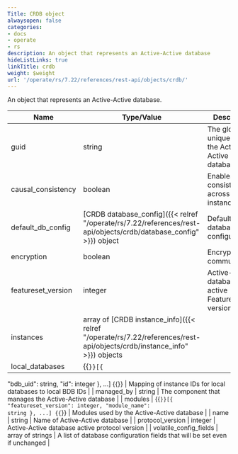 ```yaml
---
Title: CRDB object
alwaysopen: false
categories:
- docs
- operate
- rs
description: An object that represents an Active-Active database
hideListLinks: true
linkTitle: crdb
weight: $weight
url: '/operate/rs/7.22/references/rest-api/objects/crdb/'
---
```


An object that represents an Active-Active database.

| Name | Type/Value | Description |
|------|------------|-------------|
| guid | string | The global unique ID of the Active-Active database |
| causal_consistency | boolean | Enables causal consistency across CRDT instances |
| default_db_config| [CRDB database_config]({{< relref "/operate/rs/7.22/references/rest-api/objects/crdb/database_config" >}}) object | Default database configuration |
| encryption | boolean | Encrypt communication |
| featureset_version | integer | Active-Active database active FeatureSet version
| instances | array of [CRDB instance_info]({{< relref "/operate/rs/7.22/references/rest-api/objects/crdb/instance_info" >}}) objects | |
| local_databases | {{<code>}}[{
  "bdb_uid": string,
  "id": integer
}, ...] {{</code>}} | Mapping of instance IDs for local databases to local BDB IDs |
| managed_by | string | The component that manages the Active-Active database |
| modules | {{<code>}}[{
  "featureset_version": integer,
  "module_name": string
}, ...] {{</code>}} | Modules used by the Active-Active database |
| name | string | Name of Active-Active database |
| protocol_version | integer | Active-Active database active protocol version |
| volatile_config_fields | array of strings | A list of database configuration fields that will be set even if unchanged |
